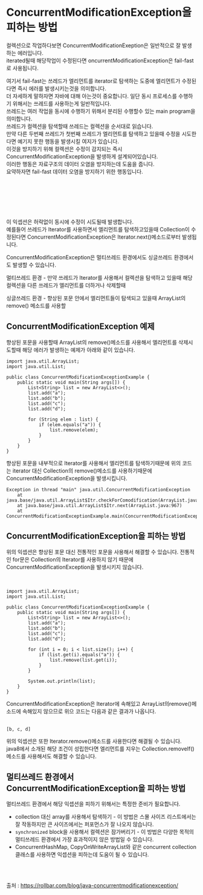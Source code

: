 # ConcurrentModificationException을 피하는 방법

컬렉션으로 작업하다보면 ConcurrentModificationExeption은 일반적으로 잘 발생하는 에러입니다.  
iterated될때 해당작업이 수정된다면 oncurrentModificationException은 fail-fast로 사용됩니다.
   
여기서 fail-fast는 쓰레드가 엘리먼트를 iterator로 탐색하는 도중에 엘리먼트가 수정된다면 즉시 에러를 발생시키는것을 의미합니다.  
더 자세하게 말하자면 자바에 대해 아는것이 중요합니다. 일단 동시 프로세스를 수행하기 위해서는 쓰레드를 사용하는게 일반적입니다.  
쓰레드는 여러 작업을 동시에 수행하기 위해서 분리된 수행할수 있는 main program을 의미합니다.  
쓰레드가 컬렉션을 탐색할때 쓰레드는 컬렉션을 순서대로 읽습니다.  
만약 다른 두번째 쓰레드가 첫번째 쓰레드가 엘리먼트를 탐색하고 있을때 수정을 시도한다면 예기지 못한 행동을 발생시킬 여지가 있습니다.  
이것을 방지하기 위해 컬렉션은 수정이 감지되는 즉시 ConcurrentModificationException을 발생하게 설계되어있습니다.  
이러한 행동은 자료구조의 데이터 오염을 방지하는데 도움을 줍니다.  
요약하자면 fail-fast 데이터 오염을 방지하기 위한 행동입니다.  
   
<br />
<br />
<br />
<br />
<br />
   
   

이 익셉션은 허락없이 동시에 수정이 시도될때 발생합니다.  
예를들어 쓰레드가 Iterator를 사용하면서 엘리먼트를 탐색하고있을때 Collection이 수정된다면 ConcurrentModificationException은 Iterator.next()메소드로부터 발생됩니다.
   
ConcurrentModificationException은 멀티쓰레드 환경에서도 싱글쓰레드 환경에서도 발생할 수 있습니다.
   
멀티쓰레드 환경 - 만약 쓰레드가 Iterator를 사용해서 컬렉션을 탐색하고 있을때 해당 컬렉션을 다른 쓰레드가 엘리먼트를 더하거나 삭제할때  
   
싱글쓰레드 환경 - 향상된 포문 안에서 엘리먼트들이 탐색되고 있을때 ArrayList의 remove() 메소드를 사용할
   
      
## ConcurrentModificationException 예제  
   
향상된 포문을 사용할때 ArrayList의 remove()메소드를 사용해서 엘리먼트를 삭제시도할때 해당 에러가 발생하는 예제가 아래와 같이 있습니다.  
   


```
import java.util.ArrayList;
import java.util.List;

public class ConcurrentModificationExceptionExample {
    public static void main(String args[]) {
        List<String> list = new ArrayList<>();
        list.add("a");
        list.add("b");
        list.add("c");
        list.add("d");

        for (String elem : list) {
            if (elem.equals("a")) {
                list.remove(elem);
            }
        }
    }
}
```
   
향상된 포문을 내부적으로 Iterator를 사용해서 엘리먼트를 탐색하기때문에 위의 코드는 iterator 대신 Collection의 remove()메소드를 사용하기때문에 ConcurrentModificationException을 발생시킵니다.  
   
```  
Exception in thread "main" java.util.ConcurrentModificationException
    at java.base/java.util.ArrayList$Itr.checkForComodification(ArrayList.java:1013)
    at java.base/java.util.ArrayList$Itr.next(ArrayList.java:967)
    at ConcurrentModificationExceptionExample.main(ConcurrentModificationExceptionExample.java:12)
```  
   
## ConcurrentModificationException을 피하는 방법  
위의 익셉션은 향상된 포문 대신 전통적인 포문을 사용해서 해결할 수 있습니다. 전통적인 for문은 Collection의 Iterator를 사용하지 않기 때문에 ConcurrentModificationException을 발생시키지 않습니다.  
<br />
<br />
```  
import java.util.ArrayList;
import java.util.List;

public class ConcurrentModificationExceptionExample {
    public static void main(String args[]) {
        List<String> list = new ArrayList<>();
        list.add("a");
        list.add("b");
        list.add("c");
        list.add("d");

        for (int i = 0; i < list.size(); i++) {
            if (list.get(i).equals("a")) {
                list.remove(list.get(i));
            }
        }

        System.out.println(list);
    }
}
```  
ConcurrentModificationException은 Iterator에 속해있고 ArrayList의remove()메소드에 속해있지 않으므로 위으 코드는 다음과 같은 결과가 나옵니다.  
<br />
```  
[b, c, d]
```   
위의 익셉션은 또한 Iterator.remove()메소드를 사용한다면 해결될 수 있습니다.   
java8에서 소개된 해당 조건이 성립한다면 엘리먼트를 지우는 Collection.removeIf()메소드를 사용해서도 해결할 수 있습니다.  

## 멀티쓰레드 환경에서 ConcurrentModificationException을 피하는 방법   

멀티쓰레드 환경에서 해당 익셉션을 피하기 위해서는 특정한 준비가 필요합니다.  

- collection 대신 array를 사용해서 탐색하기 - 이 방법은 스몰 사이즈 리스트에서는 잘 작동하지만 큰 사이즈에서는 퍼포먼스가 잘 나오지 않습니다.
- `synchronized` block을 사용해서 컬렉션은 잠가버리기 - 이 방법은 다양한 목적의 멀티쓰레드 환경에서 가장 효과적이지 않은 방법일 수 있습니다.   
- ConcurrentHashMap, CopyOnWriteArrayList와 같은 concurrent collection클래스를 사용하면 익셉션을 피하는데 도움이 될 수 있습니다.   


<br />
<br />


출처 : https://rollbar.com/blog/java-concurrentmodificationexception/ 
<br />
